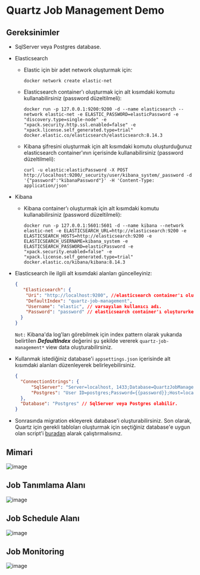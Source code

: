 # Quartz Job Management Demo

## Gereksinimler

- SqlServer veya Postgres database.
- Elasticsearch
  - Elastic için bir adet network oluşturmak için:

        docker network create elastic-net
       
  - Elasticsearch  container'ı oluşturmak için alt kısımdaki komutu kullanabilirsiniz (password düzeltilmeli):
        
        docker run -p 127.0.0.1:9200:9200 -d --name elasticsearch --network elastic-net -e ELASTIC_PASSWORD=elasticPassword -e "discovery.type=single-node" -e "xpack.security.http.ssl.enabled=false" -e "xpack.license.self_generated.type=trial" docker.elastic.co/elasticsearch/elasticsearch:8.14.3

  - Kibana şifresini oluşturmak için alt kısımdaki komutu oluşturduğunuz elasticsearch container'ının içerisinde kullanabilirsiniz (password düzeltilmeli):

        curl -u elastic:elasticPassword -X POST http://localhost:9200/_security/user/kibana_system/_password -d '{"password":"kibanaPassword"}' -H 'Content-Type: application/json'

- Kibana
  - Kibana  container'ı oluşturmak için alt kısımdaki komutu kullanabilirsiniz (password düzeltilmeli):
   
        docker run -p 127.0.0.1:5601:5601 -d --name kibana --network elastic-net -e ELASTICSEARCH_URL=http://elasticsearch:9200 -e ELASTICSEARCH_HOSTS=http://elasticsearch:9200 -e ELASTICSEARCH_USERNAME=kibana_system -e ELASTICSEARCH_PASSWORD=elasticPassword -e "xpack.security.enabled=false" -e "xpack.license.self_generated.type=trial" docker.elastic.co/kibana/kibana:8.14.3

- Elasticsearch ile ilgili alt kısımdaki alanları güncelleyiniz:

  ```json
  {
     "Elasticsearch": {
      "Uri": "http://localhost:9200", //elasticsearch container'ı oluştururken tanımladığınız adres.
      "DefaultIndex": "quartz-job-management",
      "Username": "elastic", // varsayılan kullanıcı adı.
      "Password": "password" // elasticsearch container'ı oluştururken tanımladığınız password.
    }
  }
  ```

  `Not:` Kibana'da log'ları görebilmek için index pattern olarak yukarıda belirtilen ***DefaultIndex*** değerini şu şekilde vererek `quartz-job-management*` view data oluşturabilirsiniz.

- Kullanmak istediğiniz database'i `appsettings.json` içerisinde alt kısımdaki alanları düzenleyerek belirleyebilirsiniz.
  
  ```json
  {
    "ConnectionStrings": {
        "SqlServer": "Server=localhost, 1433;Database=QuartzJobManagement;User Id=sa;{{Password}}=password;TrustServerCertificate=True", // password düzeltilmeli.
        "Postgres": "User ID=postgres;Password={{password}};Host=localhost;Port=5432;Database=QuartzJobManagement;" // password düzeltilmeli.
    },
    "Database": "Postgres" // SqlServer veya Postgres olabilir.
  }
  ```

- Sonrasında migration ekleyerek database'i oluşturabilirsiniz. 
  Son olarak, Quartz için gerekli tabloları oluşturmak için seçtiğiniz database'e uygun olan script'i [buradan](https://github.com/quartznet/quartznet/tree/main/database/tables) alarak çalıştırmalısınız.

## Mimari
![image](https://github.com/user-attachments/assets/8e55329c-1337-4348-a5a9-a49702accbf3)

## Job Tanımlama Alanı

![image](https://github.com/user-attachments/assets/da8605ef-3e03-4207-93a4-f6a99b83e52f)

## Job Schedule Alanı

![image](https://github.com/user-attachments/assets/02070fb5-7fd4-48e6-af84-48ed9a5e2253)

## Job Monitoring

![image](https://github.com/user-attachments/assets/31492f76-17ab-4dce-939a-a48ea1e5030e)
